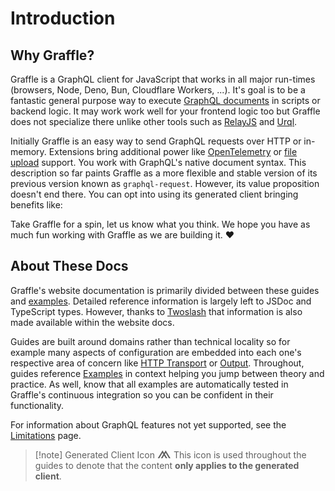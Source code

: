# Introduction

## Why Graffle?

Graffle is a GraphQL client for JavaScript that works in all major run-times (browsers, Node, Deno, Bun, Cloudflare Workers, ...). It's goal is to be a fantastic general purpose way to execute [GraphQL documents](https://graphql.org/learn/queries/) in scripts or backend logic. It may work work well for your frontend logic too but Graffle does not specialize there unlike other tools such as [RelayJS](https://relay.dev) and [Urql](https://commerce.nearform.com/open-source/urql/docs/).

Initially Graffle is an easy way to send GraphQL requests over HTTP or in-memory. Extensions bring additional power like [OpenTelemetry](/extensions/opentelemetry.md) or [file upload](/extensions/upload.md) support. You work with GraphQL's native document syntax. This description so far paints Graffle as a more flexible and stable version of its previous version known as `graphql-request`. However, its value proposition doesn't end there. You can opt into using its generated client bringing benefits like:

<!--@include: @/_snippets/benefits.md-->

Take Graffle for a spin, let us know what you think. We hope you have as much fun working with Graffle as we are building it. ❤️

## About These Docs

Graffle's website documentation is primarily divided between these guides and [examples](../examples/index.md). Detailed reference information is largely left to JSDoc and TypeScript types. However, thanks to [Twoslash](https://twoslash.netlify.app) that information is also made available within the website docs.

Guides are built around domains rather than technical locality so for example many aspects of configuration are embedded into each one's respective area of concern like [HTTP Transport](transports/http.md) or [Output](10_overview/output.md). Throughout, guides reference [Examples](../examples/raw) in context helping you jump between theory and practice. As well, know that all examples are automatically tested in Graffle's continuous integration so you can be confident in their functionality.

For information about GraphQL features not yet supported, see the [Limitations](30_appendix/limitations.md) page.

> [!note] Generated Client Icon <span style="font-size:2em;line-height:0;" title="generation required">⩕</span>
> This icon is used throughout the guides to denote that the content **only applies to the generated client**.
